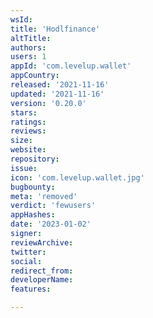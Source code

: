 ```yaml
---
wsId: 
title: 'Hodlfinance'
altTitle: 
authors: 
users: 1
appId: 'com.levelup.wallet'
appCountry: 
released: '2021-11-16'
updated: '2021-11-16'
version: '0.20.0'
stars: 
ratings: 
reviews: 
size: 
website: 
repository: 
issue: 
icon: 'com.levelup.wallet.jpg'
bugbounty: 
meta: 'removed'
verdict: 'fewusers'
appHashes: 
date: '2023-01-02'
signer: 
reviewArchive: 
twitter: 
social: 
redirect_from: 
developerName: 
features: 

---
```


